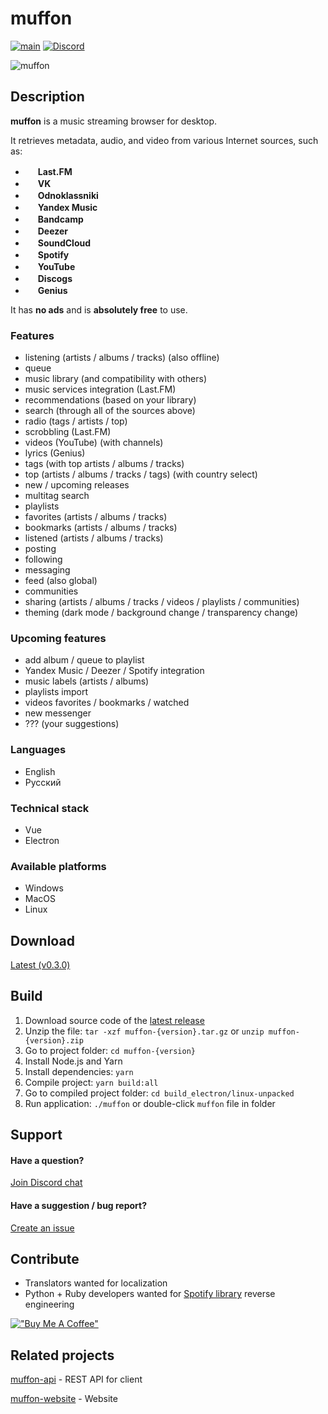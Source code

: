# muffon
[![main](https://github.com/staniel359/muffon/actions/workflows/main.yml/badge.svg?branch=main)](https://github.com/staniel359/muffon/actions/workflows/main.yml)
[![Discord](https://img.shields.io/discord/1023883455504850974?logo=discord&label=Discord&logoColor=white)](https://discord.gg/kpWsA5NBmJ)

![muffon](https://i.ibb.co/b2fLF6V/2022-05-20-23-12-01.png)

## Description
**muffon** is a music streaming browser for desktop.

It retrieves metadata, audio, and video from various Internet sources, such as:

- <img src="https://www.last.fm/static/images/favicon.702b239b6194.ico" height="16"> **Last.FM**
- <img src="https://vk.com/images/icons/favicons/fav_logo.ico" height="16"> **VK**
- <img src="https://ok.ru/favicon.ico" height="16"> **Odnoklassniki**
- <img src="https://music.yandex.ru/favicon32.png" height="16"> **Yandex Music**
- <img src="https://s4.bcbits.com/img/favicon/favicon-32x32.png" height="16"> **Bandcamp**
- <img src="https://e-cdns-files.dzcdn.net/cache/images/common/favicon/favicon.a6a53d55264841165a904dbea19d5d73.ico" height="16"> **Deezer**
- <img src="https://a-v2.sndcdn.com/assets/images/sc-icons/favicon-2cadd14bdb.ico" height="16"> **SoundCloud**
- <img src="https://open.spotifycdn.com/cdn/images/favicon32.8e66b099.png" height="16"> **Spotify**
- <img src="https://www.youtube.com/s/desktop/18069be1/img/favicon_32x32.png" height="16"> **YouTube**
- <img src="https://st.discogs.com/94414fa553c3f284a04c3da67024dd6574b8ab6f/images/favicon.ico" height="16"> **Discogs**
- <img src="https://assets.genius.com/images/apple-touch-icon.png" height="16"> **Genius**

It has **no ads** and is **absolutely free** to use.

### Features
- listening (artists / albums / tracks) (also offline)
- queue
- music library (and compatibility with others)
- music services integration (Last.FM)
- recommendations (based on your library)
- search (through all of the sources above)
- radio (tags / artists / top)
- scrobbling (Last.FM)
- videos (YouTube) (with channels)
- lyrics (Genius)
- tags (with top artists / albums / tracks)
- top (artists / albums / tracks / tags) (with country select)
- new / upcoming releases
- multitag search
- playlists
- favorites (artists / albums / tracks)
- bookmarks (artists / albums / tracks)
- listened (artists / albums / tracks)
- posting
- following
- messaging
- feed (also global)
- communities
- sharing (artists / albums / tracks / videos / playlists / communities)
- theming (dark mode / background change / transparency change)

### Upcoming features
- add album / queue to playlist
- Yandex Music / Deezer / Spotify integration
- music labels (artists / albums)
- playlists import
- videos favorites / bookmarks / watched
- new messenger
- ??? (your suggestions)

### Languages
- English
- Русский

### Technical stack
- Vue
- Electron

### Available platforms
- Windows
- MacOS
- Linux

## Download
[Latest (v0.3.0)](https://github.com/staniel359/muffon/releases/tag/v0.3.0)

## Build

1. Download source code of the [latest release](#download)
2. Unzip the file: `tar -xzf muffon-{version}.tar.gz` or `unzip muffon-{version}.zip`
3. Go to project folder: `cd muffon-{version}`
4. Install Node.js and Yarn
5. Install dependencies: `yarn`
6. Compile project: `yarn build:all`
7. Go to compiled project folder: `cd build_electron/linux-unpacked`
8. Run application: `./muffon` or double-click `muffon` file in folder

## Support

#### Have a question?
[Join Discord chat](https://discord.gg/kpWsA5NBmJ)

#### Have a suggestion / bug report?
[Create an issue](https://github.com/staniel359/muffon/issues/new)

## Contribute
- Translators wanted for localization
- Python + Ruby developers wanted for [Spotify library](https://github.com/kokarare1212/librespot-python) reverse engineering

[!["Buy Me A Coffee"](https://www.buymeacoffee.com/assets/img/custom_images/orange_img.png)](https://www.buymeacoffee.com/staniel359)

## Related projects
[muffon-api](https://github.com/staniel359/muffon-api) - REST API for client

[muffon-website](https://github.com/staniel359/muffon-website) - Website
